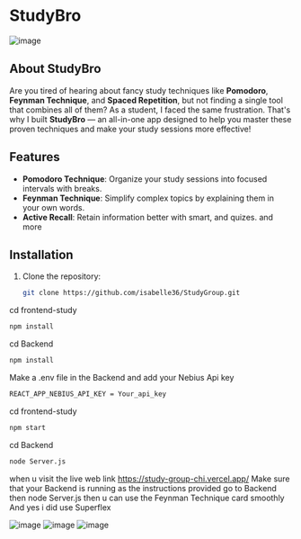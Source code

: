 # StudyBro
![image](https://github.com/user-attachments/assets/76c296a9-c18c-4965-bd9c-60e394b5f73d)

## About StudyBro

Are you tired of hearing about fancy study techniques like **Pomodoro**, **Feynman Technique**, and **Spaced Repetition**, but not finding a single tool that combines all of them? As a student, I faced the same frustration. That's why I built **StudyBro** — an all-in-one app designed to help you master these proven techniques and make your study sessions more effective!

## Features

- **Pomodoro Technique**: Organize your study sessions into focused intervals with breaks.
- **Feynman Technique**: Simplify complex topics by explaining them in your own words.
- **Active Recall**: Retain information better with smart, and quizes.
and more

## Installation

1. Clone the repository:
   ```bash
   git clone https://github.com/isabelle36/StudyGroup.git

cd frontend-study
```bash
npm install
  ```
cd Backend
```bash
npm install
```
Make a .env file in the Backend and add your Nebius Api key
```bash
REACT_APP_NEBIUS_API_KEY = Your_api_key
```

cd frontend-study
```bash
npm start
```
cd Backend
```bash
node Server.js
```
when u visit the live web link https://study-group-chi.vercel.app/
Make sure that your Backend is running as the instructions provided go to Backend then 
node Server.js then u can use the Feynman Technique card smoothly 
And yes i did use Superflex 

![image](https://github.com/user-attachments/assets/d4dc0958-a4d4-4a7c-abe9-b76ff6e7c6be)
![image](https://github.com/user-attachments/assets/b61ff914-2164-456c-a47c-61a50ce42a3b)
![image](https://github.com/user-attachments/assets/e596b94b-5ef8-4405-b3c0-344e5467e208)


